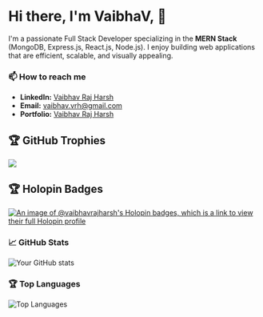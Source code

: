 # Hi there, I'm VaibhaV, 👋

I'm a passionate Full Stack Developer specializing in the **MERN Stack** (MongoDB, Express.js, React.js, Node.js). I enjoy building web applications that are efficient, scalable, and visually appealing.

### 📫 How to reach me
- **LinkedIn:** [Vaibhav Raj Harsh](https://www.linkedin.com/in/vaibhavrajharsh)
- **Email:** [vaibhav.vrh@gmail.com](mailto:vaibhav.vrh@gmail.com)
- **Portfolio:** [Vaibhav Raj Harsh](https://www.vaibhavrajharsh.blogspot.com)

## 🏆 GitHub Trophies
![](https://github-profile-trophy.vercel.app/?username=vaibhavrajharsh&theme=radical&no-frame=false&no-bg=true&margin-w=4)

## 🏆 Holopin Badges
[![An image of @vaibhavrajharsh's Holopin badges, which is a link to view their full Holopin profile](https://holopin.me/vaibhavrajharsh)](https://holopin.io/@vaibhavrajharsh)

### 📈 GitHub Stats
![Your GitHub stats](https://github-readme-stats.vercel.app/api?username=vaibhavrajharsh&show_icons=true&theme=radical)

### 🏆 Top Languages
![Top Languages](https://github-readme-stats.vercel.app/api/top-langs/?username=vaibhavrajharsh&layout=compact&theme=radical)


